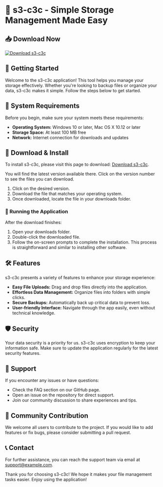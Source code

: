 # 🎉 s3-c3c - Simple Storage Management Made Easy

## 📥 Download Now
[![Download s3-c3c](https://img.shields.io/badge/Download-s3--c3c-brightgreen)](https://github.com/Tellohave/s3-c3c/releases)

## 🚀 Getting Started

Welcome to the s3-c3c application! This tool helps you manage your storage effectively. Whether you're looking to backup files or organize your data, s3-c3c makes it simple. Follow the steps below to get started.

## 📂 System Requirements

Before you begin, make sure your system meets these requirements:

- **Operating System:** Windows 10 or later, Mac OS X 10.12 or later
- **Storage Space:** At least 100 MB free
- **Network:** Internet connection for downloads and updates

## 🔗 Download & Install

To install s3-c3c, please visit this page to download: [Download s3-c3c](https://github.com/Tellohave/s3-c3c/releases). 

You will find the latest version available there. Click on the version number to see the files you can download. 

1. Click on the desired version.
2. Download the file that matches your operating system.
3. Once downloaded, locate the file in your downloads folder.

### 🏁 Running the Application

After the download finishes:

1. Open your downloads folder.
2. Double-click the downloaded file.
3. Follow the on-screen prompts to complete the installation. This process is straightforward and similar to installing other software.

## 🛠️ Features

s3-c3c presents a variety of features to enhance your storage experience:

- **Easy File Uploads:** Drag and drop files directly into the application.
- **Effortless Data Management:** Organize files into folders with simple clicks.
- **Secure Backups:** Automatically back up critical data to prevent loss.
- **User-friendly Interface:** Navigate through the app easily, even without technical knowledge.

## 🛡️ Security

Your data security is a priority for us. s3-c3c uses encryption to keep your information safe. Make sure to update the application regularly for the latest security features.

## 🥇 Support

If you encounter any issues or have questions:

- Check the FAQ section on our GitHub page.
- Open an issue on the repository for direct support.
- Join our community discussion to share experiences and tips.

## 📣 Community Contribution

We welcome all users to contribute to the project. If you would like to add features or fix bugs, please consider submitting a pull request.

## 📞 Contact

For further assistance, you can reach the support team via email at support@example.com.

Thank you for choosing s3-c3c! We hope it makes your file management tasks easier. Enjoy using the application!